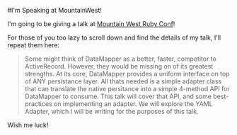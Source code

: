 #I'm Speaking at MountainWest!

I'm going to be giving a talk at [Mountain West Ruby Conf](http://mtnwestrubyconf.org/2009/speakers)!

For those of you too lazy to scroll down and find the details of my talk, I'll repeat them here:

> Some might think of DataMapper as a better, faster, competitor to ActiveRecord. However, they would be missing on of its greatest strengths. At its core, DataMapper provides a uniform interface on top of ANY persistance layer. All thats needed is a simple adapter class that can translate the native persitance into a simple 4-method API for DataMapper to consume. This talk will cover that API, and some best-practices on implementing an adapter. We will explore the YAML Adapter, which I will be writing for the purposes of this talk.

Wish me luck!